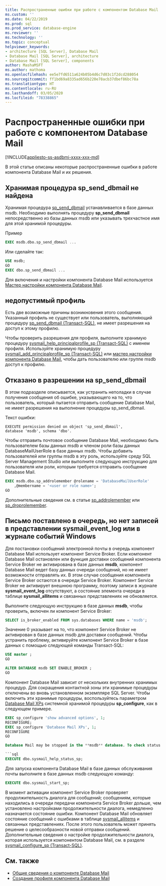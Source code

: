```yaml
---
title: Распространенные ошибки при работе с компонентом Database Mail | Документация Майкрософт
ms.custom: ''
ms.date: 04/22/2019
ms.prod: sql
ms.prod_service: database-engine
ms.reviewer: ''
ms.technology: ''
ms.topic: conceptual
helpviewer_keywords:
- architecture [SQL Server], Database Mail
- Database Mail [SQL Server], architecture
- Database Mail [SQL Server], components
author: MashaMSFT
ms.author: mathoma
ms.openlocfilehash: ee5e7fd6511a624b05b4d6c7d03c1f2dcd288054
ms.sourcegitcommit: ff1bd69a8335ad656b220e78acb37dbef86bc78a
ms.translationtype: HT
ms.contentlocale: ru-RU
ms.lasthandoff: 03/05/2020
ms.locfileid: "78338865"
---
```

# <a name="common-errors-with-database-mail"></a>Распространенные ошибки при работе с компонентом Database Mail 
[!INCLUDE[appliesto-ss-asdbmi-xxxx-xxx-md](../../includes/appliesto-ss-asdbmi-xxxx-xxx-md.md)]

В этой статье описаны некоторые распространенные ошибки в работе компонента Database Mail и их решения.

## <a name="could-not-find-stored-procedure-sp_send_dbmail"></a>Хранимая процедура sp_send_dbmail не найдена
Хранимая процедура [sp_send_dbmail](../system-stored-procedures/sp-send-dbmail-transact-sql.md) устанавливается в базе данных msdb. Необходимо выполнять процедуру **sp_send_dbmail** непосредственно из базы данных msdb или указывать трехчастное имя для этой хранимой процедуры.

Пример
```sql
EXEC msdb.dbo.sp_send_dbmail ...
```

Или сделайте так:

```sql
USE msdb;
GO
EXEC dbo.sp_send_dbmail ...
```

Для включения и настройки компонента Database Mail используется [Мастер настройки компонента Database Mail](configure-database-mail.md).

## <a name="profile-not-valid"></a>недопустимый профиль
Есть две возможные причины возникновения этого сообщения. Указанный профиль не существует или пользователь, выполняющий процедуру [sp_send_dbmail (Transact-SQL)](../system-stored-procedures/sp-send-dbmail-transact-sql.md), не имеет разрешения на доступ к этому профилю.

Чтобы проверить разрешения для профиля, выполните хранимую процедуру [sysmail_help_principalprofile_sp (Transact-SQL)](../system-stored-procedures/sysmail-help-principalprofile-sp-transact-sql.md) с именем профиля. Используйте хранимую процедуру [sysmail_add_principalprofile_sp (Transact-SQL)](../system-stored-procedures/sysmail-help-principalprofile-sp-transact-sql.md) или [мастер настройки компонента Database Mail](configure-database-mail.md), чтобы дать пользователю или группе msdb доступ к профилю.

## <a name="permission-denied-on-sp_send_dbmail"></a>Отказано в разрешении на sp_send_dbmail

В этом подразделе описывается, как устранить неполадки в случае получения сообщения об ошибке, указывающего на то, что пользователь, который пытается отправить сообщение Database Mail, не имеет разрешения на выполнение процедуры sp_send_dbmail.

Текст ошибки:

```
EXECUTE permission denied on object 'sp_send_dbmail', 
database 'msdb', schema 'dbo'.
```

Чтобы отправить почтовое сообщение Database Mail, необходимо быть пользователем базы данных msdb и членом роли базы данных DatabaseMailUserRole в базе данных msdb. Чтобы добавить пользователей или группы msdb в эту роль, используйте среду SQL Server Management Studio или выполните следующую инструкцию для пользователя или роли, которым требуется отправить сообщение Database Mail.

```sql
EXEC msdb.dbo.sp_addrolemember @rolename = 'DatabaseMailUserRole'
    ,@membername = '<user or role name>';
GO
```
Дополнительные сведения см. в статье [sp_addrolemember](../system-stored-procedures/sp-addrolemember-transact-sql.md) или [sp_droprolemember](../system-stored-procedures/sp-droprolemember-transact-sql.md).

## <a name="database-mail-queued-no-entries-in-sysmail_event_log-or-windows-application-event-log"></a>Письмо поставлено в очередь, но нет записей в представлении sysmail_event_log или в журнале событий Windows 

Для постановки сообщений электронной почты в очередь компонент Database Mail использует компонент Service Broker. Если компонент Database Mail остановлен или функция доставки сообщений компонента Service Broker не активирована в базе данных **msdb**, компонент Database Mail ведет базу данных очереди сообщений, но не имеет возможности отправлять их. В этом случае сообщения компонента Service Broker остаются в очереди Service Broker. Компонент Service Broker не активирует внешнюю программу, поэтому записи в журнале **sysmail_event_log** отсутствуют, а состояние элемента очереди в таблице **sysmail_allitems** и связанных представлениях не обновляется.

Выполните следующую инструкцию в базе данных **msdb**, чтобы проверить, включен ли компонент Service Broker:

```sql
SELECT is_broker_enabled FROM sys.databases WHERE name = 'msdb';
```

Значение 0 указывает на то, что компонент Service Broker не активирован в базе данных msdb для доставки сообщений. Чтобы устранить проблему, активируйте компонент Service Broker в базе данных с помощью следующей команды Transact-SQL:

```sql
USE master ;
GO

ALTER DATABASE msdb SET ENABLE_BROKER ;
GO
``` 

Компонент Database Mail зависит от нескольких внутренних хранимых процедур. Для сокращения контактной зоны эти хранимые процедуры отключены во вновь установленном экземпляре SQL Server. Чтобы включить эти хранимые процедуры, воспользуйтесь параметром [Database Mail XPs](../../database-engine/configure-windows/database-mail-xps-server-configuration-option.md) системной хранимой процедуры **sp_configure**, как в следующем примере.

```sql
EXEC sp_configure 'show advanced options', 1;  
RECONFIGURE;
EXEC sp_configure 'Database Mail XPs', 1;  
RECONFIGURE  
GO  

Database Mail may be stopped in the **msdb** database. To check status of Database Mail, execute the following statement:

```sql
EXECUTE dbo.sysmail_help_status_sp;
```

Для запуска компонента Database Mail в базе данных обслуживания почты выполните в базе данных msdb следующую команду:

```sql
EXECUTE dbo.sysmail_start_sp;
```

В момент активации компонент Service Broker проверяет продолжительность диалога для сообщений; сообщениям, которые находились в очереди передачи компонента Service Broker дольше, чем установлено настройками продолжительности диалога, немедленно назначается состояние ошибки. Компонент Database Mail обновляет состояние сообщений с ошибками в таблице [sysmail_allitems](../system-catalog-views/sysmail-allitems-transact-sql.md) и связанных представлениях. После этого пользователь может принять решение о целесообразности новой отправки сообщений. Дополнительные сведения о настройке продолжительности диалога, которая используется компонентом Database Mail, см. в разделе [sysmail_configure_sp (Transact-SQL)](../system-stored-procedures/sysmail-configure-sp-transact-sql.md).



##  <a name="RelatedContent"></a> См. также
  
-  [Общие сведения о компоненте Database Mail](database-mail.md)
-  [Создание профиля компонента Database Mail](create-a-database-mail-profile.md)
  
  
